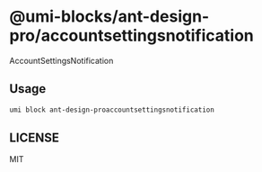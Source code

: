# @umi-blocks/ant-design-pro/accountsettingsnotification

AccountSettingsNotification

## Usage

```sh
umi block ant-design-proaccountsettingsnotification
```

## LICENSE

MIT
